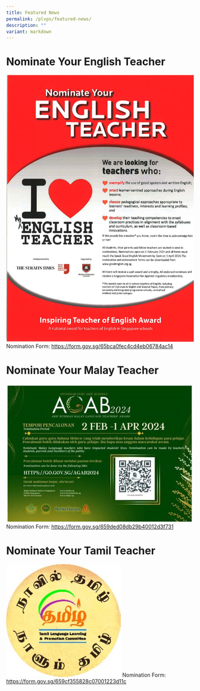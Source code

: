 ```yaml
---
title: Featured News
permalink: /plvps/featured-news/
description: ""
variant: markdown
---
```


# Nominate Your English Teacher


![](/images/Nominate_Eng_Teacher.jpg)
Nomination Form: https://form.gov.sg/65bca0fec4cd4eb06784ac14
								 
								 
								 
# Nominate Your Malay Teacher
![](/images/Nominate_Malay_Teacher.jpeg)
Nomination Form: https://form.gov.sg/659ded08db29b40012d3f731

# Nominate Your Tamil Teacher
![](/images/Nominate_Tamil_Teacher.png)
Nomination Form:  https://form.gov.sg/659cf355828c07001223d11c